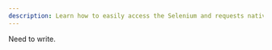 ```yaml
---
description: Learn how to easily access the Selenium and requests native objects.
---
```


Need to write.
